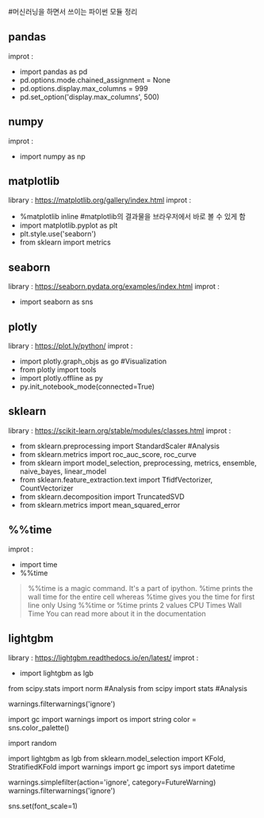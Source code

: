 #머신러닝을 하면서 쓰이는 파이썬 모듈 정리

## pandas
improt : 
- import pandas as pd
- pd.options.mode.chained_assignment = None
- pd.options.display.max_columns = 999
- pd.set_option('display.max_columns', 500)


## numpy
improt :
- import numpy as np


## matplotlib
library : https://matplotlib.org/gallery/index.html
improt :
- %matplotlib inline #matplotlib의 결과물을 브라우저에서 바로 볼 수 있게 함
- import matplotlib.pyplot as plt
- plt.style.use('seaborn')
- from sklearn import metrics


## seaborn
library : https://seaborn.pydata.org/examples/index.html
improt : 
- import seaborn as sns


## plotly
library : https://plot.ly/python/
improt :
- import plotly.graph_objs as go #Visualization
- from plotly import tools
- import plotly.offline as py
- py.init_notebook_mode(connected=True)


## sklearn
library : https://scikit-learn.org/stable/modules/classes.html
improt : 
- from sklearn.preprocessing import StandardScaler #Analysis 
- from sklearn.metrics import roc_auc_score, roc_curve
- from sklearn import model_selection, preprocessing, metrics, ensemble, naive_bayes, linear_model
- from sklearn.feature_extraction.text import TfidfVectorizer, CountVectorizer
- from sklearn.decomposition import TruncatedSVD
- from sklearn.metrics import mean_squared_error


## %%time
improt :
- import time
- %%time
>%%time is a magic command. It's a part of ipython.
%time prints the wall time for the entire cell whereas %time gives you the time for first line only
Using %%time or %time prints 2 values
CPU Times
Wall Time
You can read more about it in the documentation


## lightgbm
library : https://lightgbm.readthedocs.io/en/latest/
improt :
- import lightgbm as lgb



from scipy.stats import norm #Analysis 
from scipy import stats #Analysis 

warnings.filterwarnings('ignore')

import gc
import warnings 
import os
import string
color = sns.color_palette()

import random

import lightgbm as lgb
from sklearn.model_selection import KFold, StratifiedKFold
import warnings
import gc
import sys
import datetime

warnings.simplefilter(action='ignore', category=FutureWarning)
warnings.filterwarnings('ignore')

sns.set(font_scale=1)